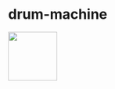 # drum-machine
<img src="https://68.media.tumblr.com/tumblr_mac1m0fkEE1rfjowdo1_500.gif" style="width: 100px" />

